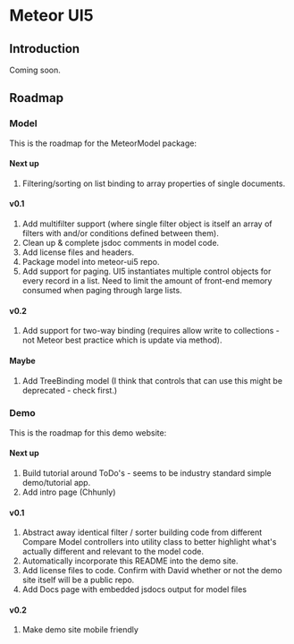 # Meteor UI5

## Introduction

Coming soon.

## Roadmap

### Model

This is the roadmap for the MeteorModel package:

#### Next up

1. Filtering/sorting on list binding to array properties of single documents.

#### v0.1

1. Add multifilter support (where single filter object is itself an array of filters with and/or conditions defined between them).
1. Clean up & complete jsdoc comments in model code.
1. Add license files and headers.
1. Package model into meteor-ui5 repo.
1. Add support for paging.  UI5 instantiates multiple control objects for every record in a list.  Need to limit the amount of front-end memory consumed when paging through large lists.

#### v0.2

1. Add support for two-way binding (requires allow write to collections - not Meteor best practice which is update via method).

#### Maybe

1. Add TreeBinding model (I think that controls that can use this might be deprecated - check first.)

### Demo

This is the roadmap for this demo website:

#### Next up

1. Build tutorial around ToDo's - seems to be industry standard simple demo/tutorial app.
1. Add intro page (Chhunly)

#### v0.1

1. Abstract away identical filter / sorter building code from different Compare Model controllers into utility class to better highlight what's actually different and relevant to the model code.
1. Automatically incorporate this README into the demo site.
1. Add license files to code. Confirm with David whether or not the demo site itself will be a public repo.
1. Add Docs page with embedded jsdocs output for model files

#### v0.2

1. Make demo site mobile friendly
